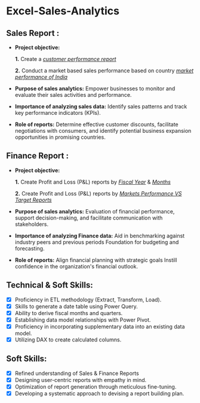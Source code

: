 # Excel-Sales-Analytics

## Sales Report :


- **Project objective:** 

    **1.** Create a _[customer performance report](https://github.com/AniruddhFireBug/Excel-Sales-Analytics/blob/main/Customer_Performance%20Report.pdf)_ 

    **2.** Conduct a market based sales performance based on country _[market performance of India ](https://github.com/AniruddhFireBug/Excel-Sales-Analytics/blob/main/India_sales.pdf)_

- **Purpose of sales analytics:** Empower businesses to monitor and evaluate their sales activities and performance.

- **Importance of analyzing sales data:** Identify sales patterns and track key performance indicators (KPIs).

- **Role of reports:** Determine effective customer discounts, facilitate negotiations with consumers, and identify potential business expansion opportunities in promising countries.


## Finance Report :

- **Project objective:** 

    **1.** Create Profit and Loss (P&L) reports by _[Fiscal Year](https://github.com/AniruddhFireBug/Excel-Sales-Analytics/blob/main/P%26L%20Statement%20By%20Fiscal%20Year.pdf)_ & _[Months](https://github.com/AniruddhFireBug/Excel-Sales-Analytics/blob/main/P%26L%20Statement%20By%20Months.pdf)_ 

   **2.** Create Profit and Loss (P&L) reports by _[Markets Performance VS Target Reports](https://github.com/AniruddhFireBug/Excel-Sales-Analytics/blob/main/Market_Performance%20Vs%20Target%20Report.pdf)_

- **Purpose of sales analytics:** Evaluation of financial performance, support decision-making, and facilitate communication with stakeholders.

- **Importance of analyzing Finance data:** Aid in benchmarking against industry peers and previous periods Foundation for budgeting and forecasting.

- **Role of reports:** Align financial planning with strategic goals Instill confidence in the organization's financial outlook.


## Technical & Soft Skills:
- [x]	Proficiency in ETL methodology (Extract, Transform, Load).
- [x]	Skills to generate a date table using Power Query.
- [x]	Ability to derive fiscal months and quarters.
- [x]	Establishing data model relationships with Power Pivot.
- [x]	Proficiency in incorporating supplementary data into an existing data model.
- [x]	Utilizing DAX to create calculated columns.

## Soft Skills:
- [x]	Refined understanding of Sales & Finance Reports
- [x]	Designing user-centric reports with empathy in mind.
- [x]	Optimization of report generation through meticulous fine-tuning.
- [x]	Developing a systematic approach to devising a report building plan.
